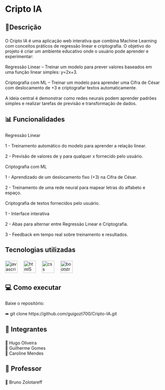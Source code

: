 <h1 align="left">Cripto IA</h1>

###

<h2 align="left">📝Descrição</h2>

###

<p align="left">O Cripto IA é uma aplicação web interativa que combina Machine Learning com conceitos práticos de regressão linear e criptografia. O objetivo do projeto é criar um ambiente educativo onde o usuário pode aprender e experimentar:<br><br>Regressão Linear – Treinar um modelo para prever valores baseados em uma função linear simples: y=2x+3.<br><br>Criptografia com ML – Treinar um modelo para aprender uma Cifra de César com deslocamento de +3 e criptografar textos automaticamente.<br><br>A ideia central é demonstrar como redes neurais podem aprender padrões simples e realizar tarefas de previsão e transformação de dados.</p>

###

<h2 align="left">📊 Funcionalidades</h2>

###

<p align="left">Regressão Linear<br><br>1 - Treinamento automático do modelo para aprender a relação linear.<br><br>2 - Previsão de valores de y para qualquer x fornecido pelo usuário.<br><br>Criptografia com ML<br><br>1 - Aprendizado de um deslocamento fixo (+3) na Cifra de César.<br><br>2 - Treinamento de uma rede neural para mapear letras do alfabeto e espaço.<br><br>Criptografia de textos fornecidos pelo usuário.<br><br>1 - Interface interativa<br><br>2 - Abas para alternar entre Regressão Linear e Criptografia.<br><br>3 - Feedback em tempo real sobre treinamento e resultados.</p>

###

<h2 align="left">Tecnologias utilizadas</h2>

###

<div align="left">
  <img src="https://cdn.jsdelivr.net/gh/devicons/devicon/icons/javascript/javascript-original.svg" height="40" alt="javascript logo"  />
  <img width="12" />
  <img src="https://cdn.jsdelivr.net/gh/devicons/devicon/icons/html5/html5-original.svg" height="40" alt="html5 logo"  />
  <img width="12" />
  <img src="https://cdn.jsdelivr.net/gh/devicons/devicon/icons/css3/css3-original.svg" height="40" alt="css logo"  />
  <img width="12" />
  <img src="https://cdn.jsdelivr.net/gh/devicons/devicon/icons/bootstrap/bootstrap-original.svg" height="40" alt="bootstrap logo"  />
</div>

###

<h2 align="left">💻 Como executar</h2>

###

<p align="left">Baixe o repositório:<br><br>➡ git clone https://github.com/guigozt700/Cripto-IA.git</p>

###

<h2 align="left">👥 Integrantes</h2>

###

<p align="left">👤 Hugo Oliveira<br>👤 Guilherme Gomes<br>👤 Caroline Mendes</p>

###

<h2 align="left">👤 Professor</h2>

###

<p align="left">👤 Bruno Zolotareff</p>

###
